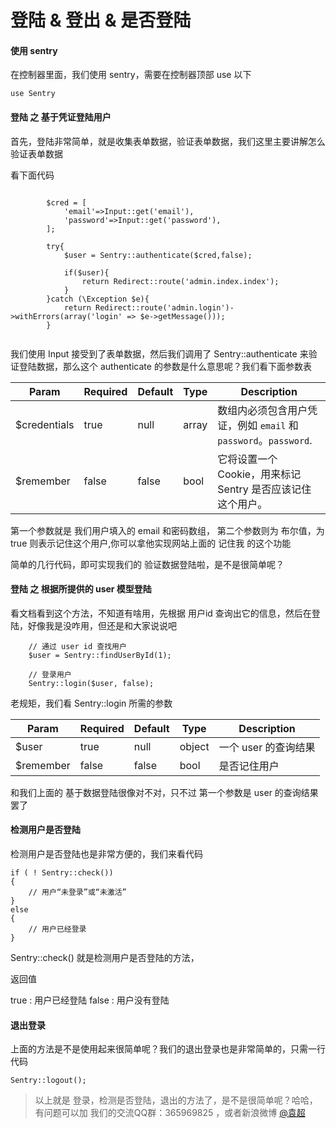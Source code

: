 # 登陆 & 登出 & 是否登陆


#### 使用 sentry

在控制器里面，我们使用 sentry，需要在控制器顶部 use 以下

```
use Sentry

```


#### 登陆 之 基于凭证登陆用户

首先，登陆非常简单，就是收集表单数据，验证表单数据，我们这里主要讲解怎么验证表单数据

看下面代码

```

		$cred = [
            'email'=>Input::get('email'),
            'password'=>Input::get('password'),
        ];

        try{
            $user = Sentry::authenticate($cred,false);

            if($user){
                return Redirect::route('admin.index.index');
            }
        }catch (\Exception $e){
            return Redirect::route('admin.login')->withErrors(array('login' => $e->getMessage()));
        }
        

```

我们使用 Input 接受到了表单数据，然后我们调用了 Sentry::authenticate 来验证登陆数据，那么这个 authenticate 的参数是什么意思呢？我们看下面参数表

Param        | Required | Default | Type  | Description
------------ | -------- | ------- | ----- | -----------------------------------
$credentials | true     | null    | array | 数组内必须包含用户凭证，例如 `email` 和 `password`。`password`.
$remember    | false    | false   | bool  |  它将设置一个 Cookie，用来标记 Sentry 是否应该记住这个用户。


第一个参数就是 我们用户填入的 email 和密码数组，
第二个参数则为 布尔值，为 true 则表示记住这个用户,你可以拿他实现网站上面的 记住我 的这个功能

简单的几行代码，即可实现我们的 验证数据登陆啦，是不是很简单呢？




#### 登陆 之 根据所提供的 user 模型登陆

看文档看到这个方法，不知道有啥用，先根据 用户id 查询出它的信息，然后在登陆，好像我是没咋用，但还是和大家说说吧

```
	// 通过 user id 查找用户
    $user = Sentry::findUserById(1);

    // 登录用户
    Sentry::login($user, false);

```

老规矩，我们看 Sentry::login 所需的参数

Param        | Required | Default | Type   | Description
------------ | -------- | ------- | ------ | -----------------------------------
$user        | true     | null    | object | 一个 user 的查询结果
$remember    | false    | false   | bool   | 是否记住用户

和我们上面的 基于数据登陆很像对不对，只不过 第一个参数是 user 的查询结果罢了

   



#### 检测用户是否登陆

检测用户是否登陆也是非常方便的，我们来看代码

```
if ( ! Sentry::check())
{
    // 用户“未登录”或“未激活”
}
else
{
    // 用户已经登录
}

```
Sentry::check() 就是检测用户是否登陆的方法，

返回值

true : 用户已经登陆
false : 用户没有登陆


#### 退出登录

上面的方法是不是使用起来很简单呢？我们的退出登录也是非常简单的，只需一行代码

```
Sentry::logout();

```



> 以上就是 登录，检测是否登陆，退出的方法了，是不是很简单呢？哈哈，有问题可以加 我们的交流QQ群：365969825 ，或者新浪微博 [@袁超](http://weibo.com/28ex)